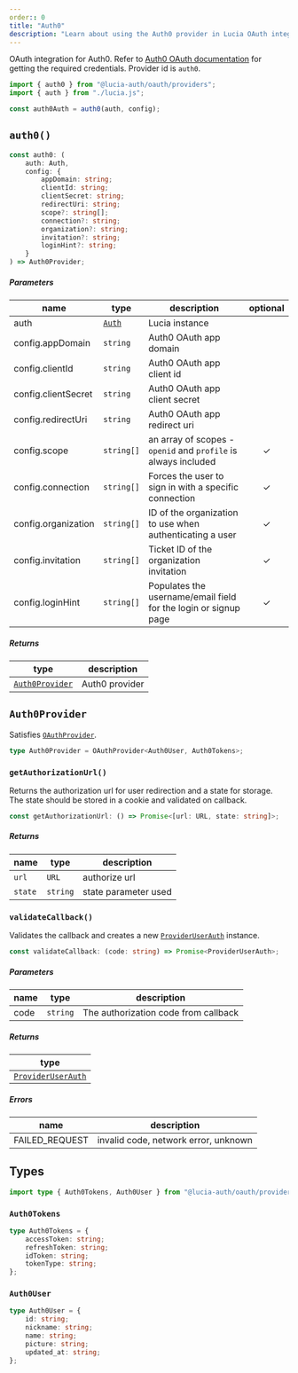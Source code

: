 ```yaml
---
order:: 0
title: "Auth0"
description: "Learn about using the Auth0 provider in Lucia OAuth integration"
---
```


OAuth integration for Auth0. Refer to [Auth0 OAuth documentation](https://auth0.com/docs/get-started/authentication-and-authorization-flow/add-login-auth-code-flow) for getting the required credentials. Provider id is `auth0`.

```ts
import { auth0 } from "@lucia-auth/oauth/providers";
import { auth } from "./lucia.js";

const auth0Auth = auth0(auth, config);
```

## `auth0()`

```ts
const auth0: (
	auth: Auth,
	config: {
		appDomain: string;
		clientId: string;
		clientSecret: string;
		redirectUri: string;
		scope?: string[];
		connection?: string;
		organization?: string;
		invitation?: string;
		loginHint?: string;
	}
) => Auth0Provider;
```

##### Parameters

| name                | type       | description                                                     | optional |
| ------------------- | ---------- | --------------------------------------------------------------- | :------: |
| auth                | [`Auth`]() | Lucia instance                                                  |          |
| config.appDomain    | `string`   | Auth0 OAuth app domain                                          |          |
| config.clientId     | `string`   | Auth0 OAuth app client id                                       |          |
| config.clientSecret | `string`   | Auth0 OAuth app client secret                                   |          |
| config.redirectUri  | `string`   | Auth0 OAuth app redirect uri                                    |          |
| config.scope        | `string[]` | an array of scopes - `openid` and `profile` is always included  |    ✓     |
| config.connection   | `string[]` | Forces the user to sign in with a specific connection           |    ✓     |
| config.organization | `string[]` | ID of the organization to use when authenticating a user        |    ✓     |
| config.invitation   | `string[]` | Ticket ID of the organization invitation                        |    ✓     |
| config.loginHint    | `string[]` | Populates the username/email field for the login or signup page |    ✓     |

##### Returns

| type                | description    |
| ------------------- | -------------- |
| [`Auth0Provider`]() | Auth0 provider |

## `Auth0Provider`

Satisfies [`OAuthProvider`]().

```ts
type Auth0Provider = OAuthProvider<Auth0User, Auth0Tokens>;
```

### `getAuthorizationUrl()`

Returns the authorization url for user redirection and a state for storage. The state should be stored in a cookie and validated on callback.

```ts
const getAuthorizationUrl: () => Promise<[url: URL, state: string]>;
```

##### Returns

| name    | type     | description          |
| ------- | -------- | -------------------- |
| `url`   | `URL`    | authorize url        |
| `state` | `string` | state parameter used |

### `validateCallback()`

Validates the callback and creates a new [`ProviderUserAuth`]() instance.

```ts
const validateCallback: (code: string) => Promise<ProviderUserAuth>;
```

##### Parameters

| name | type     | description                          |
| ---- | -------- | ------------------------------------ |
| code | `string` | The authorization code from callback |

##### Returns

| type                   |
| ---------------------- |
| [`ProviderUserAuth`]() |

##### Errors

| name           | description                          |
| -------------- | ------------------------------------ |
| FAILED_REQUEST | invalid code, network error, unknown |

## Types

```ts
import type { Auth0Tokens, Auth0User } from "@lucia-auth/oauth/providers";
```

### `Auth0Tokens`

```ts
type Auth0Tokens = {
	accessToken: string;
	refreshToken: string;
	idToken: string;
	tokenType: string;
};
```

### `Auth0User`

```ts
type Auth0User = {
	id: string;
	nickname: string;
	name: string;
	picture: string;
	updated_at: string;
};
```
